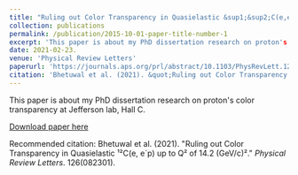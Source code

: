 ```yaml
---
title: "Ruling out Color Transparency in Quasielastic &sup1;&sup2;C(e,e'p) up to Q&sup2; of 14.2 (GeV/c)&sup2;."
collection: publications
permalink: /publication/2015-10-01-paper-title-number-1
excerpt: 'This paper is about my PhD dissertation research on proton's color transparency at Jefferson lab, Hall C.'
date: 2021-02-23.
venue: 'Physical Review Letters'
paperurl: 'https://journals.aps.org/prl/abstract/10.1103/PhysRevLett.126.082301'
citation: 'Bhetuwal et al. (2021). &quot;Ruling out Color Transparency in Quasielastic &sup1;&sup2;C(e&comma; e&acute;p) up to Q&sup2; of 14.2 (GeV/c)&sup2;.&quot; <i>Physical Review Letters</i>. 2021(082301).'
---
```

This paper is about my PhD dissertation research on proton's color transparency at Jefferson lab, Hall C.

[Download paper here](https://journals.aps.org/prl/abstract/10.1103/PhysRevLett.126.082301)

Recommended citation: Bhetuwal et al. (2021). &quot;Ruling out Color Transparency in Quasielastic &sup1;&sup2;C(e&comma; e&acute;p) up to Q&sup2; of 14.2 (GeV/c)&sup2;.&quot; <i>Physical Review Letters</i>. 126(082301).
